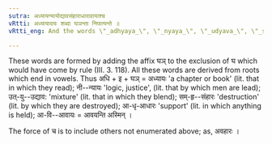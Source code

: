 ```yaml
---
sutra: अध्यायन्यायोद्यावसंहाराधारावायाश्च
vRtti: अध्यायादयः शब्दा घञन्ता निपात्यन्ते ॥
vRtti_eng: And the words \"_adhyaya_\", \"_nyaya_\", \"_udyava_\", \"_samhara_\", \"_adhara_\" and \"_avaya_\" are anomalous.

---
```

These words are formed by adding the affix घञ् to the exclusion of घ which would have come by rule (III. 3. 118). All these words are derived from roots which end in vowels. Thus अधि + इ + घञ् = अध्यायः 'a chapter or book' (lit. that in which they read); नी--न्यायः 'logic, justice', (lit. that by which men are lead); उत्-यु--उद्याव: 'mixture' (lit. that in which they blend); सम्-हृ--संहारः 'destruction' (lit. by which they are destroyed); आ-धृ-आधारः 'support' (lit. in which anything is held); आ-वि--आवायः = आवयन्ति अस्मिन् ।

The force of च is to include others not enumerated above; as, अवहारः ।